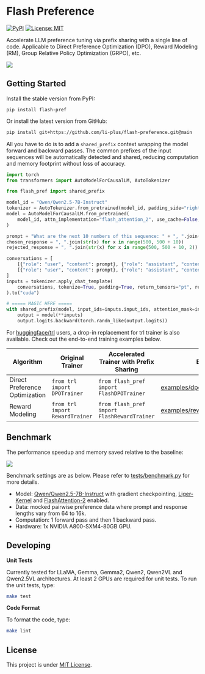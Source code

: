 # Flash Preference

[![PyPI](https://img.shields.io/pypi/v/flash-pref)](https://pypi.org/project/flash-pref/)
[![License: MIT](https://img.shields.io/badge/license-MIT-blue)](LICENSE)

Accelerate LLM preference tuning via prefix sharing with a single line of code. Applicable to Direct Preference Optimization (DPO), Reward Modeling (RM), Group Relative Policy Optimization (GRPO), etc.

![](docs/prefix_sharing.png)

## Getting Started

Install the stable version from PyPI:
```
pip install flash-pref
```

Or install the latest version from GitHub:
```sh
pip install git+https://github.com/li-plus/flash-preference.git@main
```

All you have to do is to add a `shared_prefix` context wrapping the model forward and backward passes. The common prefixes of the input sequences will be automatically detected and shared, reducing computation and memory footprint without loss of accuracy.
```python
import torch
from transformers import AutoModelForCausalLM, AutoTokenizer

from flash_pref import shared_prefix

model_id = "Qwen/Qwen2.5-7B-Instruct"
tokenizer = AutoTokenizer.from_pretrained(model_id, padding_side="right")
model = AutoModelForCausalLM.from_pretrained(
    model_id, attn_implementation="flash_attention_2", use_cache=False, torch_dtype=torch.bfloat16, device_map="cuda"
)

prompt = "What are the next 10 numbers of this sequence: " + ", ".join(str(x) for x in range(500))
chosen_response = ", ".join(str(x) for x in range(500, 500 + 10))
rejected_response = ", ".join(str(x) for x in range(500, 500 + 10, 2))

conversations = [
    [{"role": "user", "content": prompt}, {"role": "assistant", "content": chosen_response}],
    [{"role": "user", "content": prompt}, {"role": "assistant", "content": rejected_response}],
]
inputs = tokenizer.apply_chat_template(
    conversations, tokenize=True, padding=True, return_tensors="pt", return_dict=True
).to("cuda")

# ===== MAGIC HERE =====
with shared_prefix(model, input_ids=inputs.input_ids, attention_mask=inputs.attention_mask):
    output = model(**inputs)
    output.logits.backward(torch.randn_like(output.logits))
```

For [huggingface/trl](https://github.com/huggingface/trl) users, a drop-in replacement for trl trainer is also available. Check out the end-to-end training examples below.

| Algorithm                      | Original Trainer                | Accelerated Trainer with Prefix Sharing     | Example                                                            |
| ------------------------------ | ------------------------------- | ------------------------------------------- | ------------------------------------------------------------------ |
| Direct Preference Optimization | `from trl import DPOTrainer`    | `from flash_pref import FlashDPOTrainer`    | [examples/dpo_trl.py](examples/dpo_trl.py)                         |
| Reward Modeling                | `from trl import RewardTrainer` | `from flash_pref import FlashRewardTrainer` | [examples/reward_modeling_trl.py](examples/reward_modeling_trl.py) |

## Benchmark

The performance speedup and memory saved relative to the baseline:

![](docs/perf.png)

Benchmark settings are as below. Please refer to [tests/benchmark.py](tests/benchmark.py) for more details.
* Model: [Qwen/Qwen2.5-7B-Instruct](https://huggingface.co/Qwen/Qwen2.5-7B-Instruct) with gradient checkpointing, [Liger-Kernel](https://github.com/linkedin/Liger-Kernel) and [FlashAttention-2](https://github.com/Dao-AILab/flash-attention) enabled.
* Data: mocked pairwise preference data where prompt and response lengths vary from 64 to 16k.
* Computation: 1 forward pass and then 1 backward pass.
* Hardware: 1x NVIDIA A800-SXM4-80GB GPU.

## Developing

**Unit Tests**

Currently tested for LLaMA, Gemma, Gemma2, Qwen2, Qwen2VL and Qwen2.5VL architectures. At least 2 GPUs are required for unit tests. To run the unit tests, type:
```sh
make test
```

**Code Format**

To format the code, type:
```sh
make lint
```

## License

This project is under [MIT License](LICENSE).
